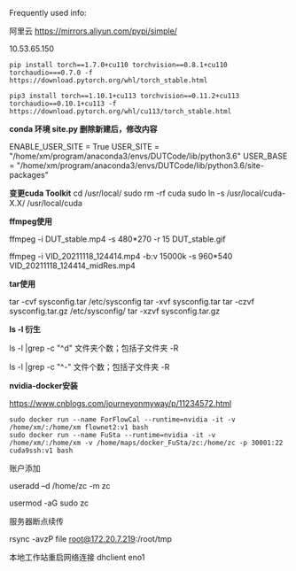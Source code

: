 Frequently used info:

阿里云 https://mirrors.aliyun.com/pypi/simple/

10.53.65.150

```text
pip install torch==1.7.0+cu110 torchvision==0.8.1+cu110 torchaudio===0.7.0 -f https://download.pytorch.org/whl/torch_stable.html

pip3 install torch==1.10.1+cu113 torchvision==0.11.2+cu113 torchaudio==0.10.1+cu113 -f https://download.pytorch.org/whl/cu113/torch_stable.html
```

**conda 环境 site.py 删除新建后，修改内容**

ENABLE_USER_SITE = True
USER_SITE = "/home/xm/program/anaconda3/envs/DUTCode/lib/python3.6"
USER_BASE = "/home/xm/program/anaconda3/envs/DUTCode/lib/python3.6/site-packages"

**变更cuda Toolkit**
cd /usr/local/
sudo rm -rf cuda
sudo ln -s /usr/local/cuda-X.X/ /usr/local/cuda

**ffmpeg使用**

ffmpeg -i DUT_stable.mp4 -s 480*270 -r 15 DUT_stable.gif

ffmpeg -i VID_20211118_124414.mp4 -b:v 15000k -s 960*540 VID_20211118_124414_midRes.mp4

**tar使用**

tar -cvf   sysconfig.tar  /etc/sysconfig
tar -xvf sysconfig.tar
tar -czvf sysconfig.tar.gz /etc/sysconfig/
tar -xzvf sysconfig.tar.gz

**ls -l 衍生**

ls -l |grep -c "^d"   文件夹个数；包括子文件夹 -R

ls -l |grep -c "^-"    文件个数；包括子文件夹 -R

**nvidia-docker安装**

https://www.cnblogs.com/journeyonmyway/p/11234572.html

```
sudo docker run --name ForFlowCal --runtime=nvidia -it -v /home/xm/:/home/xm flownet2:v1 bash
sudo docker run --name FuSta --runtime=nvidia -it -v /home/xm/:/home/xm -v /home/maps/docker_FuSta/zc:/home/zc -p 30001:22 cuda9ssh:v1 bash
```

账户添加

useradd –d /home/zc -m zc

usermod -aG sudo zc

服务器断点续传

rsync -avzP file root@172.20.7.219:/root/tmp

本地工作站重启网络连接  dhclient eno1
